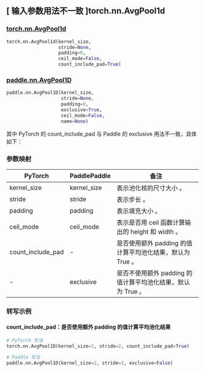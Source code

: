 ## [ 输入参数用法不一致 ]torch.nn.AvgPool1d
### [torch.nn.AvgPool1d](https://pytorch.org/docs/stable/generated/torch.nn.AvgPool1d.html?highlight=avgpool1d#torch.nn.AvgPool1d)

```python
torch.nn.AvgPool1d(kernel_size,
                   stride=None,
                   padding=0,
                   ceil_mode=False,
                   count_include_pad=True)
```

### [paddle.nn.AvgPool1D](https://www.paddlepaddle.org.cn/documentation/docs/zh/develop/api/paddle/nn/AvgPool1D_cn.html#avgpool1d)

```python
paddle.nn.AvgPool1D(kernel_size,
                    stride=None,
                    padding=0,
                    exclusive=True,
                    ceil_mode=False,
                    name=None)
```

其中 PyTorch 的 count_include_pad 与 Paddle 的 exclusive 用法不一致，具体如下：
### 参数映射

| PyTorch       | PaddlePaddle | 备注                                                   |
| ------------- | ------------ | ------------------------------------------------------ |
| kernel_size          | kernel_size         | 表示池化核的尺寸大小 。                                     |
| stride          | stride         | 表示步长 。                                     |
| padding          | padding         | 表示填充大小 。                                     |
| ceil_mode          | ceil_mode         | 表示是否用 ceil 函数计算输出的 height 和 width 。                                     |
| count_include_pad | -         | 是否使用额外 padding 的值计算平均池化结果，默认为 True 。  |
| -             | exclusive    | 是否不使用额外 padding 的值计算平均池化结果，默认为 True 。        |

### 转写示例
#### count_include_pad：是否使用额外 padding 的值计算平均池化结果
```python
# PyTorch 写法
torch.nn.AvgPool1D(kernel_size=2, stride=2, count_include_pad=True)

# Paddle 写法
paddle.nn.AvgPool1D(kernel_size=2, stride=2, exclusive=False)
```
